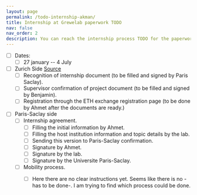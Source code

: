 ```yaml
---
layout: page
permalink: /todo-internship-akman/
title: Internship at Grewelab paperwork TODO
nav: false
nav_order: 2
description: You can reach the internship process TODO for the paperwork.
---
```


- [ ] Dates:
	- [ ] 27 january -- 4 July
- [ ] Zurich Side [Source](https://ethz.ch/en/studies/non-degree-courses/project/documents.html)
	- [ ] Recognition of internship document (to be filled and signed by Paris Saclay). 
	- [ ] Supervisor confirmation of project document (to be filled and signed by Benjamin).
	- [ ] Registration through the ETH exchange registration page (to be done by Ahmet after the documents are ready.)
- [ ] Paris-Saclay side
	- [ ] Internship agreement.
		- [ ] Filling the initial information by Ahmet.
		- [ ] Filling the host institution information and topic details by the lab.
		- [ ] Sending this version to Paris-Saclay confirmation.
		- [ ] Signature by Ahmet.
		- [ ] Signature by the lab.
		- [ ] Signature by the Universite Paris-Saclay. 
	- [ ] Mobility process.
		- [ ] Here there are no clear instructions yet. Seems like there is no -has to be done-. I am trying to find which process could be done.
		